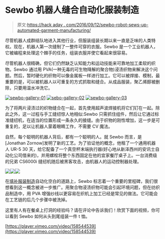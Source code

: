 # Sewbo 机器人缝合自动化服装制造

> 原文:[https://hack aday . com/2016/09/12/sewbo-robot-sews-up-automated-garment-manufacturing/](https://hackaday.com/2016/09/12/sewbo-robot-sews-up-automated-garment-manufacturing/)

尽管机器人成群结队地进入其他行业，但服装组装长期以来一直是乏味的人类特权。现在，机器人第一次缝制了一整件可穿的衣服。Sewbo 是一个工业机器人，它被编程来处理这个棘手的任务，组装衣服并使它看起来很容易。

尽管机器人很精确，但它们仍然缺乏认知能力和运动技能来可靠地加工柔软的织物。Sewbo 通过用 PVA(一种无毒的可生物降解的聚合物)浸渍织物来解决这个问题。然后，暂时硬化的织物可以像金属板一样进行加工。它可以被焊接、模制，最重要的是，可以被机器人以可重复的方式抓取和缝合。从成品服装，聚乙烯醇被删除，只要用温水冲洗它。

 [![sewbo-gallery-01](../Images/7af97a332417672d3244b07c9caa54f9.png "sewbo-gallery-01")](https://hackaday.com/2016/09/12/sewbo-robot-sews-up-automated-garment-manufacturing/sewbo-gallery-01/)  [![sebo-gallery-02](../Images/90ec3ded39f5d0713d0c45db9f387323.png "sebo-gallery-02")](https://hackaday.com/2016/09/12/sewbo-robot-sews-up-automated-garment-manufacturing/sebo-gallery-02/)  [![sewbo-gallery-03](../Images/53b5d0b9e8a069698d2f55a9652920e1.png "sewbo-gallery-03")](https://hackaday.com/2016/09/12/sewbo-robot-sews-up-automated-garment-manufacturing/sewbo-gallery-03/) 

为了将两片浸渍过的织物缝合在一起，首先使用超声波焊接机将它们钉在一起。除此之外，这一过程与手工缝纫惊人地相似:Sewbo 只需抓住组件，然后让它通过标准缝纫机，在适当的位置形成一条永久的接缝。由于织物的刚性增加，这一步是可重复的，足以让机器人蒙着眼睛工作，不需要 CV 魔法。

自然，每个聪明的机器人背后，都有一个聪明的人。就 Sewbo 而言，是[Jonathan Zornow]发明了新的工艺。为了验证他的概念，他租了一个通用机器人 UR-5 30 天，给它配备了一个真空杯末端执行器(好心地从新泽西州的安讯士自动化公司借来的)，并用螺栓将整个东西固定在他的宜家餐厅桌子上。一台消费级的兄弟 CS6000i 缝纫机随后被黑客攻击，由机器人的运动控制器处理。

[![](../Images/70e1c0434c3b5d4a079d9f206ac32912.png)](https://hackaday.com/2016/09/12/sewbo-robot-sews-up-automated-garment-manufacturing/sewbo-gallery2-01/)[![](../Images/f171698b4a6c644bd258c30a7f30c193.png)](https://hackaday.com/2016/09/12/sewbo-robot-sews-up-automated-garment-manufacturing/sewbo-gallery2-02/)[![](../Images/2eb8084c0304cf15b465cb645e2a6748.png)](https://hackaday.com/2016/09/12/sewbo-robot-sews-up-automated-garment-manufacturing/sewbo-gallery2-03/)

在[填补服装制造](http://hackaday.com/2016/08/16/filling-the-automation-gap-in-garment-manufacturing/)自动化空白的道路上，Sewbo 标志着一个重要的里程碑，我们很想看到这一概念被进一步推广。用聚合物浸渍织物可能会引起环境问题，但在纺织品制造中，用 PVA 增强纱线以更容易在织机上加工已经是常见的做法。它可能会在工艺链的后几个步骤中被洗掉。

这里有人有在餐桌上打洞的经验吗？请在评论中告诉我们！欣赏下面的视频，你可以看到 Sewbo 如何从头到尾组装一件 t 恤。

[https://player.vimeo.com/video/158544539](https://player.vimeo.com/video/158544539)